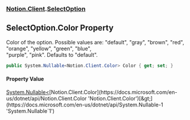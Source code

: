 ### [Notion.Client](Notion.Client.md 'Notion.Client').[SelectOption](Notion.Client.SelectOption.md 'Notion.Client.SelectOption')

## SelectOption.Color Property

Color of the option. Possible values are: "default", "gray", "brown", "red", "orange", "yellow", "green", "blue",  
"purple", "pink". Defaults to "default".

```csharp
public System.Nullable<Notion.Client.Color> Color { get; set; }
```

#### Property Value
[System.Nullable&lt;](https://docs.microsoft.com/en-us/dotnet/api/System.Nullable-1 'System.Nullable`1')[Notion.Client.Color](https://docs.microsoft.com/en-us/dotnet/api/Notion.Client.Color 'Notion.Client.Color')[&gt;](https://docs.microsoft.com/en-us/dotnet/api/System.Nullable-1 'System.Nullable`1')